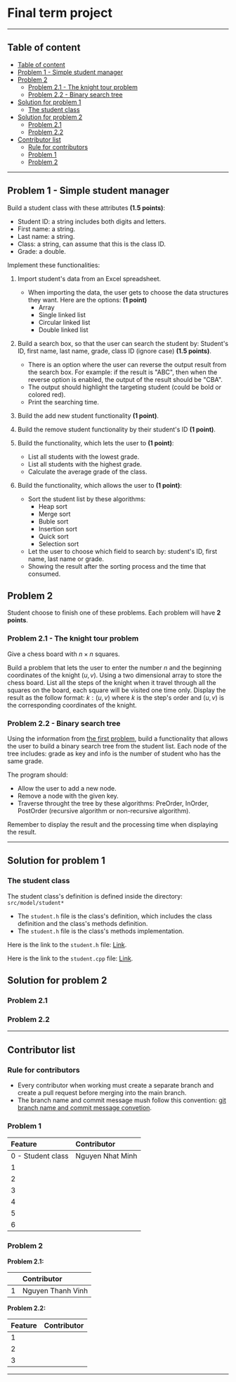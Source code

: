 # Final term project

---

## Table of content

<!-- @import "[TOC]" {cmd="toc" depthFrom=2 depthTo=6 orderedList=false} -->

<!-- code_chunk_output -->

- [Table of content](#table-of-content)
- [Problem 1 - Simple student manager](#problem-1---simple-student-manager)
- [Problem 2](#problem-2)
  - [Problem 2.1 - The knight tour problem](#problem-21---the-knight-tour-problem)
  - [Problem 2.2 - Binary search tree](#problem-22---binary-search-tree)
- [Solution for problem 1](#solution-for-problem-1)
  - [The student class](#the-student-class)
- [Solution for problem 2](#solution-for-problem-2)
  - [Problem 2.1](#problem-21)
  - [Problem 2.2](#problem-22)
- [Contributor list](#contributor-list)
  - [Rule for contributors](#rule-for-contributors)
  - [Problem 1](#problem-1)
  - [Problem 2](#problem-2-1)

<!-- /code_chunk_output -->

---

## Problem 1 - Simple student manager

Build a student class with these attributes **(1.5 points)**:
- Student ID: a string includes both digits and letters.
- First name: a string.
- Last name: a string.
- Class: a string, can assume that this is the class ID.
- Grade: a double.

Implement these functionalities:

1. Import student's data from an Excel spreadsheet.
    - When importing the data, the user gets to choose the data structures they want. Here are the options: **(1 point)**
        - Array
        - Single linked list
        - Circular linked list
        - Double linked list

2. Build a search box, so that the user can search the student by: Student's ID, first name, last name, grade, class ID (ignore case) **(1.5 points)**.
    - There is an option where the user can reverse the output result from the search box. For example: if the result is "ABC", then when the reverse option is enabled, the output of the result should be "CBA".
    - The output should highlight the targeting student (could be bold or colored red).
    - Print the searching time.

3. Build the add new student functionality **(1 point)**.
4. Build the remove student functionality by their student's ID **(1 point)**.
5. Build the functionality, which lets the user to **(1 point)**:
    - List all students with the lowest grade.
    - List all students with the highest grade.
    - Calculate the average grade of the class.

6. Build the functionality, which allows the user to **(1 point)**:
    - Sort the student list by these algorithms:
        - Heap sort
        - Merge sort
        - Buble sort
        - Insertion sort
        - Quick sort
        - Selection sort
    - Let the user to choose which field to search by: student's ID, first name, last name or grade.
    - Showing the result after the sorting process and the time that consumed.

## Problem 2

Student choose to finish one of these problems. Each problem will have **2 points**.

### Problem 2.1 - The knight tour problem

Give a chess board with $n \times n$ squares.

Build a problem that lets the user to enter the number $n$ and the beginning coordinates of the knight $(u, v)$. Using a two dimensional array to store the chess board. List all the steps of the knight when it travel through all the squares on the board, each square will be visited one time only. Display the result as the follow format: $k: (u, v)$ where $k$ is the step's order and $(u, v)$ is the corresponding coordinates of the knight.

### Problem 2.2 - Binary search tree

Using the information from [the first problem](#problem-1---simple-student-manager), build a functionality that allows the user to build a binary search tree from the student list. Each node of the tree includes: grade as key and info is the number of student who has the same grade.

The program should:
- Allow the user to add a new node.
- Remove a node with the given key.
- Traverse throught the tree by these algorithms: PreOrder, InOrder, PostOrder (recursive algorithm or non-recursive algorithm).

Remember to display the result and the processing time when displaying the result.

---

## Solution for problem 1

### The student class

The student class's definition is defined inside the directory: `src/model/student*`

- The `student.h` file is the class's definition, which includes the class definition and the class's methods definition.
- The `student.h` file is the class's methods implementation.

Here is the link to the `student.h` file: [Link](./src/model/student.h).

Here is the link to the `student.cpp` file: [Link](./src/model/student.cpp).

## Solution for problem 2

### Problem 2.1

### Problem 2.2

---

## Contributor list

### Rule for contributors

- Every contributor when working must create a separate branch and create a pull request before merging into the main branch.
- The branch name and commit message mush follow this convention: [git branch name and commit message convetion](https://dev.to/varbsan/a-simplified-convention-for-naming-branches-and-commits-in-git-il4).

### Problem 1

| Feature | Contributor |
| :--- | :--- |
| 0 - Student class | Nguyen Nhat Minh |
| 1 | |
| 2 | |
| 3 | |
| 4 | |
| 5 | |
| 6 | |

### Problem 2

**Problem 2.1:**

|  | Contributor |
| :--- | :--- |
| 1 | Nguyen Thanh Vinh |

**Problem 2.2:**

| Feature | Contributor |
| :--- | :--- |
| 1 | |
| 2 | |
| 3 | |

---
